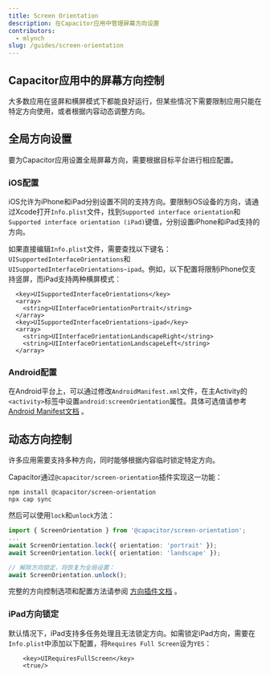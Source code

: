```yaml
---
title: Screen Orientation
description: 在Capacitor应用中管理屏幕方向设置
contributors:
  - mlynch
slug: /guides/screen-orientation
---
```


## Capacitor应用中的屏幕方向控制

大多数应用在竖屏和横屏模式下都能良好运行，但某些情况下需要限制应用只能在特定方向使用，或者根据内容动态调整方向。

## 全局方向设置

要为Capacitor应用设置全局屏幕方向，需要根据目标平台进行相应配置。

### iOS配置

iOS允许为iPhone和iPad分别设置不同的支持方向。要限制iOS设备的方向，请通过Xcode打开`Info.plist`文件，找到`Supported interface orientation`和`Supported interface orientation (iPad)`键值，分别设置iPhone和iPad支持的方向。

如果直接编辑`Info.plist`文件，需要查找以下键名：`UISupportedInterfaceOrientations`和`UISupportedInterfaceOrientations~ipad`。例如，以下配置将限制iPhone仅支持竖屏，而iPad支持两种横屏模式：

```
  <key>UISupportedInterfaceOrientations</key>
  <array>
    <string>UIInterfaceOrientationPortrait</string>
  </array>
  <key>UISupportedInterfaceOrientations~ipad</key>
  <array>
    <string>UIInterfaceOrientationLandscapeRight</string>
    <string>UIInterfaceOrientationLandscapeLeft</string>
  </array>
```

### Android配置

在Android平台上，可以通过修改`AndroidManifest.xml`文件，在主Activity的`<activity>`标签中设置`android:screenOrientation`属性。具体可选值请参考 [Android Manifest文档](https://developer.android.com/guide/topics/manifest/activity-element#screen) 。

## 动态方向控制

许多应用需要支持多种方向，同时能够根据内容临时锁定特定方向。

Capacitor通过`@capacitor/screen-orientation`插件实现这一功能：

```shell
npm install @capacitor/screen-orientation
npx cap sync
```

然后可以使用`lock`和`unlock`方法：

```typescript
import { ScreenOrientation } from '@capacitor/screen-orientation';
...
await ScreenOrientation.lock({ orientation: 'portrait' });
await ScreenOrientation.lock({ orientation: 'landscape' });

// 解除方向锁定，将恢复为全局设置：
await ScreenOrientation.unlock();
```

完整的方向控制选项和配置方法请参阅 [方向插件文档](https://capacitorjs.com/docs/apis/screen-orientation) 。

### iPad方向锁定

默认情况下，iPad支持多任务处理且无法锁定方向。如需锁定iPad方向，需要在`Info.plist`中添加以下配置，将`Requires Full Screen`设为`YES`：

```
	<key>UIRequiresFullScreen</key>
	<true/>
```